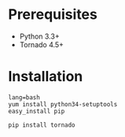 # Prerequisites

  - Python 3.3+
  - Tornado 4.5+

# Installation

```
lang=bash
yum install python34-setuptools
easy_install pip

pip install tornado
```

